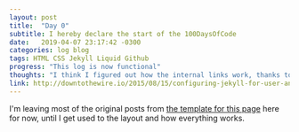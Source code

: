 ```yaml
---
layout: post
title:  "Day 0"
subtitle: I hereby declare the start of the 100DaysOfCode
date:   2019-04-07 23:17:42 -0300
categories: log blog
tags: HTML CSS Jekyll Liquid Github
progress: "This log is now functional"
thoughts: "I think I figured out how the internal links work, thanks to the link below. Site seems to be functional."
link: http://downtothewire.io/2015/08/15/configuring-jekyll-for-user-and-project-github-pages/
---
```


I'm leaving most of the original posts from [the template for this page](https://100daysof.netlify.com/) here for now, until I get used to the layout and how everything works.
